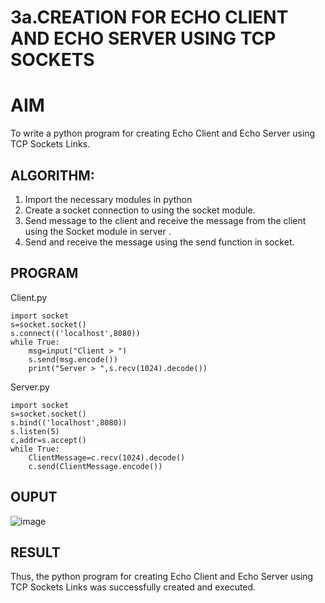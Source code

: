 # 3a.CREATION FOR ECHO CLIENT AND ECHO SERVER USING TCP SOCKETS
# AIM
To write a python program for creating Echo Client and Echo Server using TCP
Sockets Links.
## ALGORITHM:
1. Import the necessary modules in python
2. Create a socket connection to using the socket module.
3. Send message to the client and receive the message from the client using the Socket module in
 server .
4. Send and receive the message using the send function in socket.
## PROGRAM
Client.py
```
import socket 
s=socket.socket() 
s.connect(('localhost',8080)) 
while True:
    msg=input("Client > ") 
    s.send(msg.encode()) 
    print("Server > ",s.recv(1024).decode())  

```
Server.py
```
import socket 
s=socket.socket() 
s.bind(('localhost',8080)) 
s.listen(5) 
c,addr=s.accept() 
while True: 
    ClientMessage=c.recv(1024).decode() 
    c.send(ClientMessage.encode()) 

```
## OUPUT
![image](https://github.com/user-attachments/assets/59974390-62d1-4c1a-9b8b-2be95a91c0a5)

## RESULT
Thus, the python program for creating Echo Client and Echo Server using TCP Sockets Links 
was successfully created and executed.
